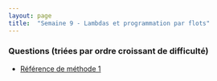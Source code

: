 ```yaml
---
layout: page
title:  "Semaine 9 - Lambdas et programmation par flots"
---
```


### Questions (triées par ordre croissant de difficulté)

* [Référence de méthode 1](method_referencing.md)